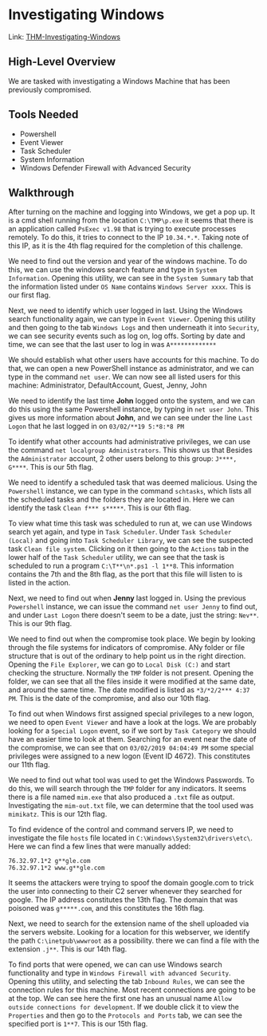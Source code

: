 # Investigating Windows

Link: [THM-Investigating-Windows](https://tryhackme.com/room/investigatingwindows)

## High-Level Overview

We are tasked with investigating a Windows Machine that has been previously compromised.

## Tools Needed

* Powershell
* Event Viewer
* Task Scheduler
* System Information
* Windows Defender Firewall with Advanced Security

## Walkthrough

After turning on the machine and logging into Windows, we get a pop up. It is a cmd shell running from the location `C:\TMP\p.exe` it seems that there is an application called `PsExec v1.98` that is trying to execute processes remotely. To do this, it tries to connect to the IP `10.34.*.*`. Taking note of this IP, as it is the 4th flag required for the completion of this challenge.

We need to find out the version and year of the windows machine. To do this, we can use the windows search feature and type in `System Information`. Opening this utility, we can see in the `System Summary` tab that the information listed under `OS Name` contains `Windows Server xxxx`. This is our first flag.

Next, we need to identify which user logged in last. Using the Windows search functionality again, we can type in `Event Viewer`. Opening this utility and then going to the tab `Windows Logs` and then underneath it into `Security`, we can see security events such as log on, log offs. Sorting by date and time, we can see that the last user to log in was `A*************`

We should establish what other users have accounts for this machine. To do that, we can open a new PowerShell instance as administrator, and we can type in the command `net user`. We can now see all listed users for this machine: Administrator, DefaultAccount, Guest, Jenny, John

We need to identify the last time **John** logged onto the system, and we can do this using the same Powershell instance, by typing in `net user John`. This gives us more information about **John**, and we can see under the line `Last Logon` that he last logged in on `03/02/**19 5:*8:*8 PM`

To identify what other accounts had administrative privileges, we can use the command `net localgroup Administrators`. This shows us that Besides the `Administrator` account, 2 other users belong to this group: `J****, G****`. This is our 5th flag.

We need to identify a scheduled task that was deemed malicious. Using the `Powershell` instance, we can type in the command `schtasks`, which lists all the scheduled tasks and the folders they are located in. Here we can identify the task `Clean f*** s*****`. This is our 6th flag.

To view what time this task was scheduled to run at, we can use Windows search yet again, and type in `Task Scheduler`. Under `Task Scheduler (Local)` and going into `Task Scheduler Library`, we can see the suspected task `Clean file system`. Clicking on it then going to the `Actions` tab in the lower half of the `Task Scheduler` utility, we can see that the task is scheduled to run a program `C:\T**\n*.ps1 -l 1**8`. This information contains the 7th and the 8th flag, as the port that this file will listen to is listed in the action.

Next, we need to find out when **Jenny** last logged in. Using the previous `Powershell` instance, we can issue the command `net user Jenny` to find out, and under `Last Logon` there doesn't seem to be a date, just the string: `Nev**`. This is our 9th flag.

We need to find out when the compromise took place. We begin by looking through the file systems for indicators of compromise. ANy folder or file structure that is out of the ordinary to help point us in the right direction. Opening the `File Explorer`, we can go to `Local Disk (C:)` and start checking the structure. Normally the `TMP` folder is not present. Opening the folder, we can see that all the files inside it were modified at the same date, and around the same time. The date modified is listed as `*3/*2/2*** 4:37 PM`. This is the date of the compromise, and also our 10th flag.

To find out when Windows first assigned special privileges to a new logon, we need to open `Event Viewer` and have a look at the logs. We are probably looking for a `Special Logon` event, so if we sort by `Task Category` we should have an easier time to look at them. Searching for an event near the date of the compromise, we can see that on `03/02/2019 04:04:49 PM` some special privileges were assigned to a new logon (Event ID 4672). This constitutes our 11th flag.

We need to find out what tool was used to get the Windows Passwords. To do this, we will search through the `TMP` folder for any indicators. It seems there is a file named `mim.exe` that also produced a `.txt` file as output. Investigating the `mim-out.txt` file, we can determine that the tool used was `mimikatz`. This is our 12th flag.

To find evidence of the control and command servers IP, we need to investigate the file `hosts` file located in `C:\Windows\System32\drivers\etc\`. Here we can find a few lines that were manually added:

```
76.32.97.1*2 g**gle.com
76.32.97.1*2 www.g**gle.com
```

It seems the attackers were trying to spoof the domain google.com to trick the user into connecting to their C2 server whenever they searched for google. The IP address constitutes the 13th flag. The domain that was poisoned was `g*****.com`, and this constitutes the 16th flag.

Next, we need to search for the extension name of the shell uploaded via the servers website. Looking for a location for this webserver, we identify the path `C:\inetpub\wwwroot` as a possibility. there we can find a file with the extension `.j**`. This is our 14th flag.

To find ports that were opened, we can can use Windows search functionality and type in `Windows Firewall with advanced Security`. Opening this utility, and selecting the tab `Inbound Rules`, we can see the connection rules for this machine. Most recent connections are going to be at the top. We can see here the first one has an unusual name `Allow outside connections for development`. If we double click it to view the `Properties` and then go to the `Protocols and Ports` tab, we can see the specified port is `1**7`. This is our 15th flag.